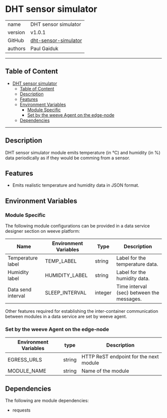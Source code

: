 # DHT sensor simulator

|         |                                                                               |
| ------- | ----------------------------------------------------------------------------- |
| name    | DHT sensor simulator                                                          |
| version | v1.0.1                                                                        |
| GitHub  | [dht-sensor-simulator](https://github.com/weeve-modules/dht-sensor-simulator) |
| authors | Paul Gaiduk                                                                   |

---

## Table of Content

-   [DHT sensor simulator](#dht-sensor-simulator)
    -   [Table of Content](#table-of-content)
    -   [Description](#description)
    -   [Features](#features)
    -   [Environment Variables](#environment-variables)
        -   [Module Specific](#module-specific)
        -   [Set by the weeve Agent on the edge-node](#set-by-the-weeve-agent-on-the-edge-node)
    -   [Dependencies](#dependencies)

---

## Description

DHT sensor simulator module emits temperature (in °C) and humidity (in %) data periodically as if they would be comming from a sensor.

## Features

-   Emits realistic temperature and humidity data in JSON format.

## Environment Variables

### Module Specific

The following module configurations can be provided in a data service designer section on weeve platform:

| Name               | Environment Variables | Type    | Description                               |
| ------------------ | --------------------- | ------- | ----------------------------------------- |
| Temperature label  | TEMP_LABEL            | string  | Label for the temperature data.           |
| Humidity label     | HUMIDITY_LABEL        | string  | Label for the humidity data.              |
| Data send interval | SLEEP_INTERVAL        | integer | Time interval (sec) between the messages. |

Other features required for establishing the inter-container communication between modules in a data service are set by weeve agent.

### Set by the weeve Agent on the edge-node

| Environment Variables | type   | Description                            |
| --------------------- | ------ | -------------------------------------- |
| EGRESS_URLS           | string | HTTP ReST endpoint for the next module |
| MODULE_NAME           | string | Name of the module                     |

## Dependencies

The following are module dependencies:

-   requests
